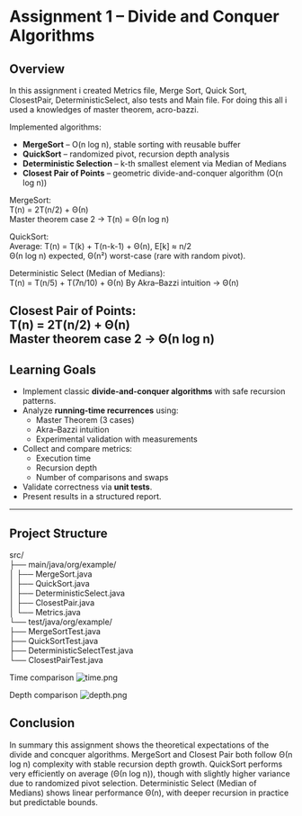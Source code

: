# Assignment 1 – Divide and Conquer Algorithms

## Overview
In this assignment i created Metrics file, Merge Sort, Quick Sort, ClosestPair, DeterministicSelect, also tests and Main file.
For doing this all i used a knowledges of master theorem, acro-bazzi.

Implemented algorithms:
- **MergeSort** – O(n log n), stable sorting with reusable buffer
- **QuickSort** – randomized pivot, recursion depth analysis
- **Deterministic Selection** – k-th smallest element via Median of Medians
- **Closest Pair of Points** – geometric divide-and-conquer algorithm (O(n log n))
  
MergeSort: <br>
T(n) = 2T(n/2) + Θ(n)<br>
  Master theorem case 2 → T(n) = Θ(n log n)

QuickSort:<br>
Average: T(n) = T(k) + T(n-k-1) + Θ(n), E[k] ≈ n/2<br>
Θ(n log n) expected, Θ(n²) worst-case (rare with random pivot).

Deterministic Select (Median of Medians):<br>
T(n) = T(n/5) + T(7n/10) + Θ(n)
By Akra–Bazzi intuition → Θ(n)

Closest Pair of Points: <br>
T(n) = 2T(n/2) + Θ(n)<br>
Master theorem case 2 → Θ(n log n)
---

## Learning Goals
- Implement classic **divide-and-conquer algorithms** with safe recursion patterns.
- Analyze **running-time recurrences** using:
  - Master Theorem (3 cases)
  - Akra–Bazzi intuition
  - Experimental validation with measurements
- Collect and compare metrics:
  - Execution time
  - Recursion depth
  - Number of comparisons and swaps
- Validate correctness via **unit tests**.
- Present results in a structured report.

---

## Project Structure
src/<br>
├── main/java/org/example/<br>
│ ├── MergeSort.java<br>
│ ├── QuickSort.java<br>
│ ├── DeterministicSelect.java<br>
│ ├── ClosestPair.java<br>
│ └── Metrics.java<br>
└── test/java/org/example/<br>
├── MergeSortTest.java<br>
├── QuickSortTest.java<br>
├── DeterministicSelectTest.java<br>
└── ClosestPairTest.java<br>


Time comparison
![time.png](../../../resources/time.png)

Depth comparison
![depth.png](../../../resources/depth.png)

## Conclusion
In summary this assignment shows the theoretical expectations
of the divide and concquer algorithms. MergeSort and Closest Pair both follow Θ(n log n) complexity with stable recursion depth growth.
QuickSort performs very efficiently on average (Θ(n log n)), though with slightly higher variance due to randomized pivot selection.
Deterministic Select (Median of Medians) shows linear performance Θ(n), with deeper recursion in practice but predictable bounds.
